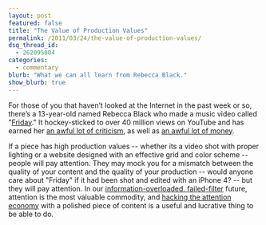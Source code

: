 ```yaml
---
layout: post
featured: false
title: "The Value of Production Values"
permalink: /2011/03/24/the-value-of-production-values/
dsq_thread_id:
  - 262095004
categories:
  - commentary
blurb: "What we can all learn from Rebecca Black."
show_blurb: true
---
```

For those of you that haven’t looked at the Internet in the past week or so, there’s a 13-year-old named Rebecca Black who made a music video called "[Friday][1]." It hockey-sticked to over 40 million views on YouTube and has earned her [an awful lot of criticism][2], as well as [an awful lot of money][3].

If a piece has high production values -- whether its a video shot with proper lighting or a website designed with an effective grid and color scheme -- people will pay attention. They may mock you for a mismatch between the quality of your content and the quality of your production -- would anyone care about "Friday" if it had been shot and edited with an iPhone 4? -- but they will pay attention. In our [information-overloaded, failed-filter][4] future, attention is the most valuable commodity, and [hacking the attention economy][5] with a polished piece of content is a useful and lucrative thing to be able to do.

 [1]: http://www.youtube.com/watch?v=CD2LRROpph0
 [2]: http://en.wikipedia.org/wiki/Friday_(Rebecca_Black_song)#Reception
 [3]: http://blogs.forbes.com/chrisbarth/2011/03/21/mock-rebecca-black-all-you-want-shes-laughing-to-the-bank/
 [4]: http://web2expo.blip.tv/file/1277460/
 [5]: http://www.zephoria.org/thoughts/archives/2010/06/12/for-the-lolz-4chan-is-hacking-the-attention-economy.html
